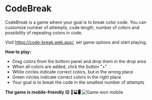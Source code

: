 # CodeBreak

CodeBreak is a game where your goal is to break color code. You can customize number of attempts, code length, number of colors and possibility of repeating colors in code.

Visit https://code-break.web.app/, set game options and start playing.


**How to play:**
- Drag colors from the bottom panel and drop them in the drop area
- When all colors are added, click the button "+"
- White circles indicate correct colors, but in the wrong place
- Green circles indicate correct colors in the right place
- Your goal is to break the code in the smallest number of attempts

**The game is mobile-friendly 😉 📱💻🖥**
![Game won mobile](https://user-images.githubusercontent.com/24278460/151051347-e508c666-763f-43ef-816b-2c0cd881d73a.png)
